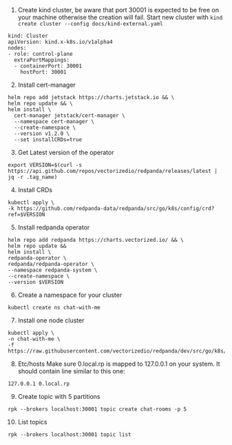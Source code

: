 1. Create kind cluster, be aware that port 30001 is expected to be free on your machine otherwise the creation will fail. Start new cluster with `kind create cluster --config docs/kind-external.yaml`
```
kind: Cluster
apiVersion: kind.x-k8s.io/v1alpha4
nodes:
- role: control-plane
  extraPortMappings:
  - containerPort: 30001
    hostPort: 30001
```
2. Install cert-manager
```
helm repo add jetstack https://charts.jetstack.io && \
helm repo update && \
helm install \
  cert-manager jetstack/cert-manager \
  --namespace cert-manager \
  --create-namespace \
  --version v1.2.0 \
  --set installCRDs=true
```
3. Get Latest version of the operator
```
export VERSION=$(curl -s https://api.github.com/repos/vectorizedio/redpanda/releases/latest | jq -r .tag_name)
```
4. Install CRDs
```
kubectl apply \
-k https://github.com/redpanda-data/redpanda/src/go/k8s/config/crd?ref=$VERSION
```
5. Install redpanda operator
```
helm repo add redpanda https://charts.vectorized.io/ && \
helm repo update && 
helm install \
redpanda-operator \
redpanda/redpanda-operator \
--namespace redpanda-system \
--create-namespace \
--version $VERSION
```
6. Create a namespace for your cluster
```
kubectl create ns chat-with-me
```
7. Install one node cluster
```
kubectl apply \
-n chat-with-me \
-f https://raw.githubusercontent.com/vectorizedio/redpanda/dev/src/go/k8s/config/samples/one_node_external.yaml
```
8. Etc/hosts
Make sure 0.local.rp is mapped to 127.0.0.1 on your system. It should contain line similar to this one:
```
127.0.0.1 0.local.rp
```
9. Create topic with 5 partitions
```
rpk --brokers localhost:30001 topic create chat-rooms -p 5
```
10. List topics
```
rpk --brokers localhost:30001 topic list
```